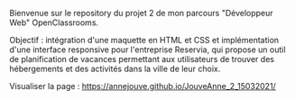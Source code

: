 Bienvenue sur le repository du projet 2 de mon parcours "Développeur Web" OpenClassrooms.

Objectif : intégration d'une maquette en HTML et CSS et implémentation d'une interface responsive pour l'entreprise Reservia, qui propose un outil de planification de vacances permettant aux utilisateurs de trouver des hébergements et des activités dans la ville de leur choix.

Visualiser la page : https://annejouve.github.io/JouveAnne_2_15032021/